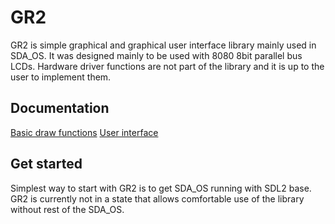 # GR2
GR2 is simple graphical and graphical user interface library mainly used in SDA_OS. It was designed mainly to be used with 8080 8bit parallel bus LCDs. Hardware driver functions are not part of the library and it is up to the user to implement them.

## Documentation
[Basic draw functions](Docs/lcd_basics.md)
[User interface](Docs/gr2_ui.md)

## Get started
 Simplest way to start with GR2 is to get SDA_OS running with SDL2 base. GR2 is currently not in a state that allows comfortable use of the library without rest of the SDA_OS.
